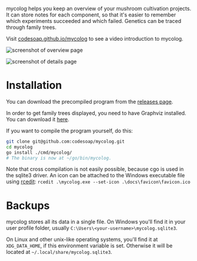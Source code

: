 mycolog helps you keep an overview of your mushroom cultivation
projects. It can store notes for each component, so that it's easier to
remember which experiments succeeded and which failed. Genetics can be
traced through family trees.

Visit [codesoap.github.io/mycolog](https://codesoap.github.io/mycolog/)
to see a video introduction to mycolog.

![screenshot of overview page](https://github.com/codesoap/mycolog/releases/download/v0.3.0/overview.png)

![screenshot of details page](https://github.com/codesoap/mycolog/releases/download/v0.3.0/details.png)

# Installation
You can download the precompiled program from the
[releases page](https://github.com/codesoap/mycolog/releases).

In order to get family trees displayed, you need to have Graphviz
installed. You can download it [here](https://graphviz.org/download/).

If you want to compile the program yourself, do this:

```bash
git clone git@github.com:codesoap/mycolog.git
cd mycolog
go install ./cmd/mycolog/
# The binary is now at ~/go/bin/mycolog.
```

Note that cross compilation is not easily possible, because cgo is
used in the sqlite3 driver. An icon can be attached to the Windows
executable file using [rcedit](https://github.com/electron/rcedit):
`rcedit .\mycolog.exe --set-icon .\docs\favicon\favicon.ico`

# Backups
mycolog stores all its data in a single file. On Windows
you'll find it in your user profile folder, usually
`C:\Users\<your-username>\mycolog.sqlite3`.

On Linux and other unix-like operating systems, you'll find it at
`XDG_DATA_HOME`, if this environment variable is set. Otherwise it will
be located at `~/.local/share/mycolog.sqlite3`.
